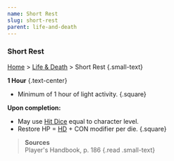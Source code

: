 ```yaml
---
name: Short Rest
slug: short-rest
parent: life-and-death
---
```

### Short Rest
[Home](dm-operations-center) > [Life & Death](life-and-death) > Short Rest {.small-text}

**1 Hour** {.text-center}
- Minimum of 1 hour of light activity.
{.square}


**Upon completion:**
- May use [Hit Dice](hit-dice) equal to character level.
- Restore HP = [HD](hit-dice) + CON modifier per die.
{.square}

> **Sources** <br/>
> Player's Handbook, p. 186
{.read .small-text}
